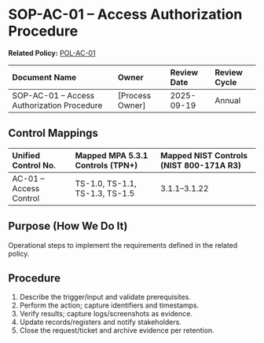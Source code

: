 # SOP-AC-01 – Access Authorization Procedure

**Related Policy:** [POL-AC-01](../policies/POL-AC-01_*.md)

| Document Name | Owner | Review Date | Review Cycle |
| :---- | :---- | :---- | :---- |
| SOP-AC-01 – Access Authorization Procedure | [Process Owner] | 2025-09-19 | Annual |

## Control Mappings
| Unified Control No. | Mapped MPA 5.3.1 Controls (TPN+) | Mapped NIST Controls (NIST 800-171A R3) |
| :---- | :---- | :---- |
| AC-01 – Access Control | TS-1.0, TS-1.1, TS-1.3, TS-1.5 | 3.1.1–3.1.22 |

## Purpose (How We Do It)
Operational steps to implement the requirements defined in the related policy.

## Procedure
1. Describe the trigger/input and validate prerequisites.
2. Perform the action; capture identifiers and timestamps.
3. Verify results; capture logs/screenshots as evidence.
4. Update records/registers and notify stakeholders.
5. Close the request/ticket and archive evidence per retention.
